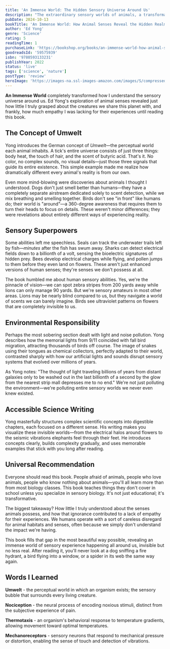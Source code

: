 ```yaml
---
title: 'An Immense World: The Hidden Sensory Universe Around Us'
description: "The extraordinary sensory worlds of animals, a transformative book that changes how you see every living creature."
pubDate: 2024-10-13
bookTitle: 'An Immense World: How Animal Senses Reveal the Hidden Realms Around Us'
author: 'Ed Yong'
genre: 'Science'
rating: 5
readingTime: 1
purchaseLink: 'https://bookshop.org/books/an-immense-world-how-animal-senses-reveal-the-hidden-realms-around-us/'
goodreadsId: '59575939'
isbn: '9780593133231'
publishYear: 2022
status: 'live'
tags: ['science', 'nature']
postType: 'review'
heroImage: 'https://images-na.ssl-images-amazon.com/images/S/compressed.photo.goodreads.com/books/1642910442i/60186447.jpg'
---
```


**An Immense World** completely transformed how I understand the sensory universe around us. Ed Yong's exploration of animal senses revealed just how little I truly grasped about the creatures we share this planet with, and frankly, how much empathy I was lacking for their experiences until reading this book.

## The Concept of Umwelt

Yong introduces the German concept of *Umwelt*—the perceptual world each animal inhabits. A tick's entire universe consists of just three things: body heat, the touch of hair, and the scent of butyric acid. That's it. No color, no complex sounds, no visual details—just those three signals that guide its entire existence. This simple example made me realize how dramatically different every animal's reality is from our own.

Even more mind-blowing were discoveries about animals I thought I understood. Dogs don't just smell better than humans—they have a completely separate airstream dedicated solely to scent detection, while we mix breathing and smelling together. Birds don't see "in front" like humans do; their world is "around"—a 360-degree awareness that requires them to turn their heads to focus on details. These weren't minor differences; they were revelations about entirely different ways of experiencing reality.

## Sensory Superpowers

Some abilities left me speechless. Seals can track the underwater trails left by fish—*minutes* after the fish has swum away. Sharks can detect electrical fields down to a billionth of a volt, sensing the bioelectric signatures of hidden prey. Bees develop electrical charges while flying, and pollen jumps to them before they even land on flowers. These aren't just enhanced versions of human senses; they're senses we don't possess at all.

The book humbled me about human sensory abilities. Yes, we're the pinnacle of vision—we can spot zebra stripes from 200 yards away while lions can only manage 90 yards. But we're sensory amateurs in most other areas. Lions may be nearly blind compared to us, but they navigate a world of scents we can barely imagine. Birds see ultraviolet patterns on flowers that are completely invisible to us.

## Environmental Responsibility

Perhaps the most sobering section dealt with light and noise pollution. Yong describes how the memorial lights from 9/11 coincided with fall bird migration, attracting thousands of birds off course. The image of snakes using their tongues as chemical collectors, perfectly adapted to their world, contrasted sharply with how our artificial lights and sounds disrupt sensory systems that evolved over millions of years.

As Yong notes: "The thought of light traveling billions of years from distant galaxies only to be washed out in the last billionth of a second by the glow from the nearest strip mall depresses me to no end." We're not just polluting the environment—we're polluting entire sensory worlds we never even knew existed.

## Accessible Science Writing

Yong masterfully structures complex scientific concepts into digestible chapters, each focused on a different sense. His writing makes you visualize these invisible worlds—from the electrical halos around flowers to the seismic vibrations elephants feel through their feet. He introduces concepts clearly, builds complexity gradually, and uses memorable examples that stick with you long after reading.

## Universal Recommendation

Everyone should read this book. People afraid of animals, people who love animals, people who know nothing about animals—you'll all learn more than from most biology classes. This book teaches things they don't cover in school unless you specialize in sensory biology. It's not just educational; it's transformative.

The biggest takeaway? How little I truly understood about the senses animals possess, and how that ignorance contributed to a lack of empathy for their experiences. We humans operate with a sort of careless disregard for animal habitats and senses, often because we simply don't understand the impact we're having. 

This book fills that gap in the most beautiful way possible, revealing an immense world of sensory experience happening all around us, invisible but no less real. After reading it, you'll never look at a dog sniffing a fire hydrant, a bird flying into a window, or a spider in its web the same way again.

## Words I Learned

**Umwelt** - the perceptual world in which an organism exists; the sensory bubble that surrounds every living creature.

**Nociception** - the neural process of encoding noxious stimuli, distinct from the subjective experience of pain.

**Thermotaxis** - an organism's behavioral response to temperature gradients, allowing movement toward optimal temperatures.

**Mechanoreceptors** - sensory neurons that respond to mechanical pressure or distortion, enabling the sense of touch and detection of vibrations.